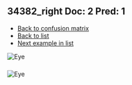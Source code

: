 ## 34382_right Doc: 2 Pred: 1
- [Back to confusion matrix](https://github.com/juliandewit/kaggle_retinopathy/blob/master/matrix.md)
- [Back to list](https://github.com/juliandewit/kaggle_retinopathy/blob/master/lists/21/list.md)
- [Next example in list](https://github.com/juliandewit/kaggle_retinopathy/blob/master/lists/21/34/34442_left.md)

![Eye](https://retinopaty.blob.core.windows.net/size1024/34382_right_2.jpeg)

### 

![Eye]()
